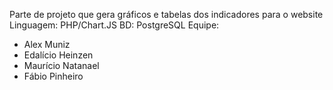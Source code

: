 Parte de projeto que gera gráficos e tabelas dos indicadores para o website
Linguagem: PHP/Chart.JS
BD: PostgreSQL
Equipe:
- Alex Muniz
- Edalício Heinzen
- Maurício Natanael
- Fábio Pinheiro
